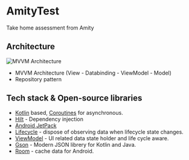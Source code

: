 # AmityTest
Take home assessment from Amity

## Architecture
![MVVM Architecture](https://user-images.githubusercontent.com/13495028/160756815-1d8051f8-1fcc-45a9-84c5-09efbc9fe945.png)
* MVVM Architecture (View - Databinding - ViewModel - Model)
* Repository pattern

## Tech stack & Open-source libraries
* [Kotlin](https://developer.android.com/kotlin?gclid=Cj0KCQjw5PGFBhC2ARIsAIFIMNcxqbwHscrWV99P1uNM2TlC4ePTeJrBhZ-0Od2pUZOKox6CyWmO85QaAhYOEALw_wcB&gclsrc=aw.ds) based, [Coroutines](https://developer.android.com/kotlin/coroutines?gclid=Cj0KCQjw5PGFBhC2ARIsAIFIMNcDLo3-0f-EqAFXKbqDjkAJS8VCf-6BVP9xABZlVN1Vgj3eVW15SL8aAkogEALw_wcB&gclsrc=aw.ds) for asynchronous.
* [Hilt](https://developer.android.com/training/dependency-injection/hilt-android) - Dependency injection
* [Android JetPack](https://developer.android.com/jetpack?gclid=Cj0KCQjw5PGFBhC2ARIsAIFIMNeNBS7HMrBCiuGX20lMHkq62UckuQ9wgOhTvFN8-vpRU9ChODgjlz4aAl5SEALw_wcB&gclsrc=aw.ds)
* [Lifecycle](https://developer.android.com/topic/libraries/architecture/lifecycle) - dispose of observing data when lifecycle state changes.
* [ViewModel](https://developer.android.com/reference/android/arch/lifecycle/ViewModel) - UI related data state holder and life cycle aware.
* [Gson](https://github.com/google/gson) - Modern JSON librery for Kotlin and Java.
* [Room](https://developer.android.com/training/data-storage/room) - cache data for Android.
